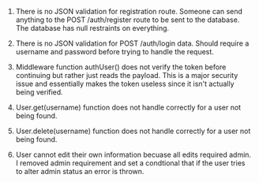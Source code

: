 1. There is no JSON validation for registration route. Someone can send anything to the POST /auth/register route to be sent to the database. The database has null restraints on everything.

2. There is no JSON validation for POST /auth/login data. Should require a username and password before trying to handle the request.

3. Middleware function authUser() does not verify the token before continuing but rather just reads the payload. This is a major security issue and essentially makes the token useless since it isn't actually being verified.

4. User.get(username) function does not handle correctly for a user not being found.

5. User.delete(username) function does not handle correctly for a user not being found.

6. User cannot edit their own information becuase all edits required admin. I removed admin requirement and set a condtional that if the user tries to alter admin status an error is thrown.
